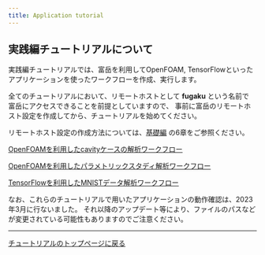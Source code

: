 ```yaml
---
title: Application tutorial
---
```


## 実践編チュートリアルについて
実践編チュートリアルでは、富岳を利用してOpenFOAM, TensorFlowといった
アプリケーションを使ったワークフローを作成、実行します。

全てのチュートリアルにおいて、リモートホストとして __fugaku__ という名前で
富岳にアクセスできることを前提としていますので、
事前に富岳のリモートホスト設定を作成してから、チュートリアルを始めてください。

リモートホスト設定の作成方法については、[基礎編](../1_basic_tutorial/index.md) の6章をご参照ください。

[OpenFOAMを利用したcavityケースの解析ワークフロー](1_OpenFOAM_cavity/index.md)

[OpenFOAMを利用したパラメトリックスタディ解析ワークフロー](2_OpenFOAM_PS/index.md)

[TensorFlowを利用したMNISTデータ解析ワークフロー](3_TensorFlow_mnist/index.md)

なお、これらのチュートリアルで用いたアプリケーションの動作確認は、2023年3月に行ないました。
それ以降のアップデート等により、ファイルのパスなどが変更されている可能性もありますのでご注意ください。

--------
[チュートリアルのトップページに戻る](../index.md)

